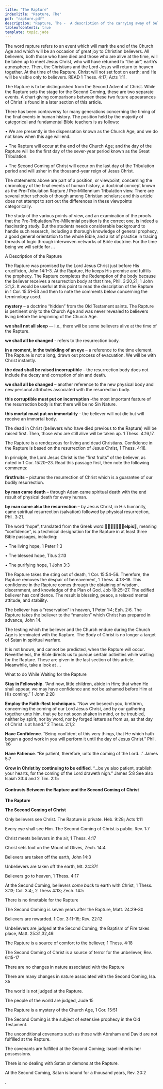 ```yaml
---
title: "The Rapture"
indexTitle: "Rapture, The"
pdf: "rapture.pdf"
description: "Rapture, The -  A description of the carrying away of believers at the end of the Church Age; a comparison between Rapture and Second Coming events."
tableofcontents: true
template: topic.jade
---
```


The word rapture refers to an event which will mark the end of the
Church Age and which will be an occasion of great joy to Christian
believers. All believers, both those who have died and those who are
alive at the time, will be taken up to meet Jesus Christ, who will have
returned to “the air”, earth’s atmosphere. Then, the Christians and the
Lord Jesus will return to heaven together. At the time of the Rapture,
Christ will not set foot on earth; and He will be visible only to
believers. READ 1 Thess. 4:17; Acts 1:11.

The Rapture is to be distinguished from the Second Advent of Christ.
While the Rapture sets the stage for the Second Coming, these are two
separate events. A chart giving comparisons between these two future
appearances of Christ is found in a later section of this article.

There has been controversy for many generations concerning the timing of
the final events in human history. The position held by the majority of
categorical and fundamental Bible teachers is as follows:

• We are presently in the dispensation known as the Church Age, and we
do not know when this age will end.

• The Rapture will occur at the end of the Church Age; and the day of
the Rapture will be the first day of the sever-year period known as the
Great Tribulation.

• The Second Coming of Christ will occur on the last day of the
Tribulation period and will usher in the thousand-year reign of Jesus
Christ.

The statements above are part of a position, or viewpoint, concerning
the chronology of the final events of human history, a doctrinal concept
known as the Pre–Tribulation Rapture / Pre–Millennium Tribulation view.
There are several other schools of though among Christian scholars; and
this article does not attempt to sort out the differences in these
viewpoints categorically.

The study of the various points of view, and an examination of the
proofs that the Pre-Tribulation/Pre-Millennial position is the correct
one, is indeed a fascinating study. But the students needs considerable
background to handle such research, including a thorough knowledge of
general prophecy, a good general orientation to the whole Bible, and a
lot of practice in tracing threads of logic through interwoven networks
of Bible doctrine. For the time being we will settle for …

A Description of the Rapture

The Rapture was promised by the Lord Jesus Christ just before His
crucifixion, John 14:1–3. At the Rapture, He keeps His promise and
fulfills the prophecy. The Rapture completes the Redemption of the body
because the believer receives a resurrection body at that time, Phil.
3:20,21; 1 John 3:1,2. It would be useful at this point to read the
description of the Rapture in 1 Cor. 15:51–53 and then to note the
comments below concerning the terminology used.

**mystery** – a doctrine “hidden” from the Old Testament saints. The
Rapture is pertinent only to the Church Age and was never revealed to
believers living before the beginning of the Church Age.

**we shall not all sleep** — i.e., there will be some believers alive at
the time of the Rapture.

**we shall all be changed** - refers to the resurrection body.

**in a moment, in the twinkling of an eye** – a reference to the time
element. The Rapture is not a long, drawn out process of evacuation. We
will be with Christ instantly.

**the dead shall be raised incorruptible** – the resurrection body does
not include the decay and corruption of sin and death.

**we shall all be changed** – another reference to the new physical body
and new personal attributes associated with the resurrection body.

**this corruptible must put on incorruption** -the most important
feature of the resurrection body is that there will be no Sin Nature.

**this mortal must put on immortality** – the believer will not die but
will receive an immortal body.

The dead in Christ (believers who have died previous to the Rapture)
will be raised first. Then, those who are still alive will be taken up.
1 Thess. 4:16,17.

The Rapture is a rendezvous for living and dead Christians. Confidence
in the Rapture is based on the resurrection of Jesus Christ, 1 Thess.
4:18.

In principle, the Lord Jesus Christ is the “first fruits” of the
believer, as noted in 1 Cor. 15:20–23. Read this passage first, then
note the following comments:

**firstfruits** – pictures the resurrection of Christ which is a
guarantee of our bodily resurrection.

**by man came death** – through Adam came spiritual death with the end
result of physical death for every human.

**by man came also the resurrection** – by Jesus Christ, in His
humanity, came spiritual resurrection (salvation) followed by physical
resurrection, Phil. 3:21.

The word “hope”, translated from the Greek word **elpis**,
meaning “confidence”, is a technical designation for the Rapture in at
least three Bible passages, including:

• The living hope, 1 Peter 1:3

• The blessed hope, Titus 2:13

• The purifying hope, 1 John 3:3

The Rapture takes the sting out of death, 1 Cor. 15:54–56. Therefore,
the Rapture removes the despair of bereavement, 1 Thess. 4:13–18. This
confidence in the Rapture comes through the obtaining of wisdom,
discernment, and knowledge of the Plan of God, Job 19:25–27. The edified
believer has confidence. The result is blessing, peace, a relaxed mental
attitude, and stability.

The believer has a “reservation” in heaven, 1 Peter 1:4; Eph. 2:6. The
Rapture takes the believer to the “mansion” which Christ has prepared in
advance, John 14.

The testing which the believer and the Church endure during the Church
Age is terminated with the Rapture. The Body of Christ is no longer a
target of Satan in spiritual warfare.

It is not known, and cannot be predicted, when the Rapture will occur.
Nevertheless, the Bible directs us to pursue certain activities while
waiting for the Rapture. These are given in the last section of this
article. Meanwhile, take a look at …

What to do While Waiting for the Rapture

**Stay in Fellowship**. “And now, little children, abide in Him; that
when He shall appear, we may have confidence and not be ashamed before
Him at His coming.” 1 John 2:28

**Employ the Faith-Rest techniques**. “Now we beseech you, brethren,
concerning the coming of our Lord Jesus Christ, and by our gathering
together unto him, that ye be not soon shaken in mind, or be troubled,
neither by spirit, nor by word, nor by forged letters as from us, as
that day of Christ is at hand.” 2 Thess. 2:1,2

**Have Confidence**. “Being confident of this very things, that He which
hath begun a good work in you will perform it until the day of Jesus
Christ.” Phil. 1:6

**Have Patience**. “Be patient, therefore, unto the coming of the Lord…”
James 5:7

**Grow in Christ by continuing to be edified**. “…be ye also patient,
stablish your hearts, for the coming of the Lord draweth nigh.” James
5:8 See also Isaiah 33:4 and 2 Tim. 2:15

#### Contrasts Between the Rapture and the Second Coming of Christ

**The Rapture**

**The Second Coming of Christ**

Only believers see Christ. The Rapture is private. Heb. 9:28; Acts 1:11

Every eye shall see Him. The Second Coming of Christ is public. Rev. 1:7

Christ meets believers in the air, 1 Thess. 4:17

Christ sets foot on the Mount of Olives, Zech. 14:4

Believers are taken off the earth, John 14:3

Unbelievers are taken off the earth, Mt. 24:37f

Believers go to heaven, 1 Thess. 4:17

At the Second Coming, believers *come back* to earth with Christ, 1
Thess. 3:13; Col. 3:4;, 2 Thess 4:13; Zech. 14:5

There is no timetable for the Rapture

The Second Coming is seven years after the Rapture, Matt. 24:29-30

Believers are rewarded. 1 Cor. 3:11-15; Rev. 22:12

Unbelievers are judged at the Second Coming; the Baptism of Fire takes
place, Matt. 25:31,32,46

The Rapture is a source of comfort to the believer, 1 Thess. 4:18

The Second Coming of Christ is a source of terror for the unbeliever,
Rev. 6:15-17

There are no changes in nature associated with the Rapture

There are many changes in nature associated with the Second Coming, Isa.
35

The world is not judged at the Rapture.

The people of the world are judged, Jude 15

The Rapture is a mystery of the Church Age, 1 Cor. 15:51

The Second Coming is the subject of extensive prophecy in the Old
Testament.

The unconditional covenants such as those with Abraham and David are not
fulfilled at the Rapture.

The covenants are fulfilled at the Second Coming; Israel inherits her
possessions.

There is no dealing with Satan or demons at the Rapture.

At the Second Coming, Satan is bound for a thousand years, Rev. 20:2

.

